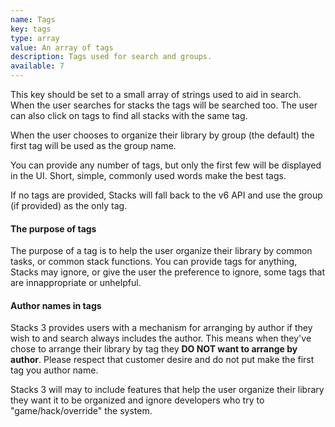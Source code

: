 ```yaml
---
name: Tags
key: tags
type: array
value: An array of tags
description: Tags used for search and groups.
available: 7
---
```


This key should be set to a small array of strings used to aid in search. When the user searches for stacks the tags will be searched too. The user can also click on tags to find all stacks with the same tag.

When the user chooses to organize their library by group (the default) the first tag will be used as the group name.

You can provide any number of tags, but only the first few will be displayed in the UI. Short, simple, commonly used words make the best tags.

If no tags are provided, Stacks will fall back to the v6 API and use the group (if provided) as the only tag.


#### The purpose of tags

The purpose of a tag is to help the user organize their library by common tasks, or common stack functions.  You can provide tags for anything, Stacks may ignore, or give the user the preference to ignore, some tags that are innappropriate or unhelpful.



#### Author names in tags

Stacks 3 provides users with a mechanism for arranging by author if they wish to and search always includes the author. This means when they've chose to arrange their library by tag they **DO NOT want to arrange by author**. Please respect that customer desire and do not put make the first tag you author name.

Stacks 3 will may to include features that help the user organize their library they want it to be organized and ignore developers who try to "game/hack/override" the system.